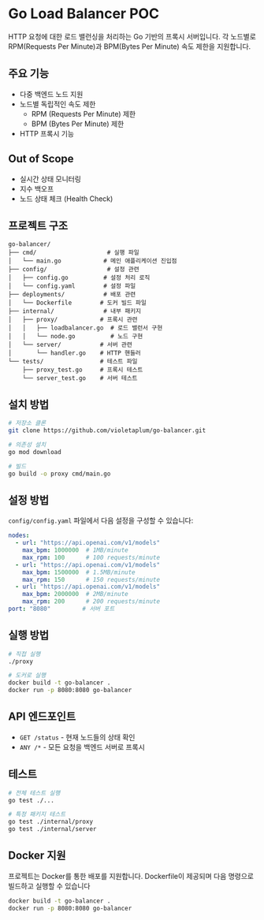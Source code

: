 # Go Load Balancer POC

HTTP 요청에 대한 로드 밸런싱을 처리하는 Go 기반의 프록시 서버입니다. 각 노드별로 RPM(Requests Per Minute)과 BPM(Bytes Per Minute) 속도 제한을 지원합니다.

## 주요 기능

- 다중 백엔드 노드 지원
- 노드별 독립적인 속도 제한
  - RPM (Requests Per Minute) 제한
  - BPM (Bytes Per Minute) 제한
- HTTP 프록시 기능


## Out of Scope
- 실시간 상태 모니터링
- 지수 백오프
- 노드 상태 체크 (Health Check)

## 프로젝트 구조

```
go-balancer/
├── cmd/                    # 실행 파일
│   └── main.go            # 메인 애플리케이션 진입점
├── config/                 # 설정 관련
│   ├── config.go          # 설정 처리 로직
│   └── config.yaml        # 설정 파일
├── deployments/           # 배포 관련
│   └── Dockerfile        # 도커 빌드 파일
├── internal/              # 내부 패키지
│   ├── proxy/            # 프록시 관련
│   │   ├── loadbalancer.go  # 로드 밸런서 구현
│   │   └── node.go          # 노드 구현
│   └── server/           # 서버 관련
│       └── handler.go    # HTTP 핸들러
└── tests/                # 테스트 파일
    ├── proxy_test.go     # 프록시 테스트
    └── server_test.go    # 서버 테스트
```

## 설치 방법

```bash
# 저장소 클론
git clone https://github.com/violetaplum/go-balancer.git

# 의존성 설치
go mod download

# 빌드
go build -o proxy cmd/main.go
```

## 설정 방법

`config/config.yaml` 파일에서 다음 설정을 구성할 수 있습니다:

```yaml
nodes:
  - url: "https://api.openai.com/v1/models"
    max_bpm: 1000000  # 1MB/minute
    max_rpm: 100      # 100 requests/minute
  - url: "https://api.openai.com/v1/models"
    max_bpm: 1500000  # 1.5MB/minute
    max_rpm: 150      # 150 requests/minute
  - url: "https://api.openai.com/v1/models"
    max_bpm: 2000000  # 2MB/minute
    max_rpm: 200      # 200 requests/minute
port: "8080"         # 서버 포트
```

## 실행 방법

```bash
# 직접 실행
./proxy

# 도커로 실행
docker build -t go-balancer .
docker run -p 8080:8080 go-balancer
```

## API 엔드포인트

- `GET /status` - 현재 노드들의 상태 확인
- `ANY /*` - 모든 요청을 백엔드 서버로 프록시

## 테스트

```bash
# 전체 테스트 실행
go test ./...

# 특정 패키지 테스트
go test ./internal/proxy
go test ./internal/server
```

## Docker 지원

프로젝트는 Docker를 통한 배포를 지원합니다. Dockerfile이 제공되며 다음 명령으로 빌드하고 실행할 수 있습니다

```bash
docker build -t go-balancer .
docker run -p 8080:8080 go-balancer
```
